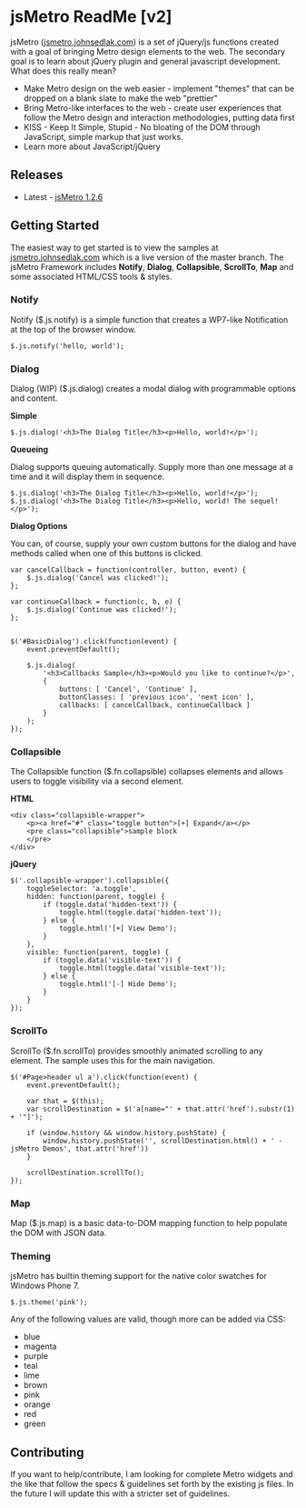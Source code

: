 # jsMetro ReadMe [v2]

jsMetro ([jsmetro.johnsedlak.com](http://jsmetro.johnsedlak.com)) is a set of jQuery/js functions created with a goal of bringing Metro design elements to the web. The secondary goal is to learn about jQuery plugin and general javascript development. What does this really mean?

* Make Metro design on the web easier - implement "themes" that can be dropped on a blank slate to make the web "prettier"
* Bring Metro-like interfaces to the web - create user experiences that follow the Metro design and interaction methodologies, putting data first
* KISS - Keep It Simple, Stupid - No bloating of the DOM through JavaScript, simple markup that just works.
* Learn more about JavaScript/jQuery

## Releases

* Latest - [jsMetro 1.2.6](https://github.com/downloads/jsedlak/jsMetro/jsMetro-1.2.6.zip)

## Getting Started

The easiest way to get started is to view the samples at [jsmetro.johnsedlak.com](http://jsmetro.johnsedlak.com) which is a live version of the master branch. The jsMetro Framework includes **Notify**, **Dialog**, **Collapsible**, **ScrollTo**, **Map** and some associated HTML/CSS tools & styles.

### Notify

Notify ($.js.notify) is a simple function that creates a WP7-like Notification at the top of the browser window.

    $.js.notify('hello, world');

### Dialog

Dialog (WIP) ($.js.dialog) creates a modal dialog with programmable options and content.

**Simple**

    $.js.dialog('<h3>The Dialog Title</h3><p>Hello, world!</p>');

**Queueing**

Dialog supports queuing automatically. Supply more than one message at a time and it will display them in sequence.

    $.js.dialog('<h3>The Dialog Title</h3><p>Hello, world!</p>');
    $.js.dialog('<h3>The Dialog Title</h3><p>Hello, world! The sequel!</p>');

**Dialog Options**

You can, of course, supply your own custom buttons for the dialog and have methods called when one of this buttons is clicked.
    
    var cancelCallback = function(controller, button, event) {
    	$.js.dialog('Cancel was clicked!');
    };
    
    var continueCallback = function(c, b, e) {
    	$.js.dialog('Continue was clicked!');
    };
    
    
    $('#BasicDialog').click(function(event) {
    	event.preventDefault();
    	
    	$.js.dialog(
    		'<h3>Callbacks Sample</h3><p>Would you like to continue?</p>',
    		{
    			buttons: [ 'Cancel', 'Continue' ],
    			buttonClasses: [ 'previous icon', 'next icon' ],
    			callbacks: [ cancelCallback, continueCallback ]
    		}
    	);
    });

### Collapsible

The Collapsible function ($.fn.collapsible) collapses elements and allows users to toggle visibility via a second element.

**HTML**

    <div class="collapsible-wrapper">
        <p><a href="#" class="toggle button">[+] Expand</a></p>
        <pre class="collapsible">sample block
        </pre>
    </div>
	
**jQuery**

    $('.collapsible-wrapper').collapsible({
        toggleSelector: 'a.toggle',
        hidden: function(parent, toggle) {
            if (toggle.data('hidden-text')) {
                toggle.html(toggle.data('hidden-text'));
            } else {
                toggle.html('[+] View Demo');
            }
        },
        visible: function(parent, toggle) { 
            if (toggle.data('visible-text')) {
                toggle.html(toggle.data('visible-text'));
            } else {
                toggle.html('[-] Hide Demo');
            }
        }
    });

### ScrollTo

ScrollTo ($.fn.scrollTo) provides smoothly animated scrolling to any element. The sample uses this for the main navigation.

    $('#Page>header ul a').click(function(event) {
    	event.preventDefault();
    	
    	var that = $(this);
    	var scrollDestination = $('a[name="' + that.attr('href').substr(1) + '"]');
    	
    	if (window.history && window.history.pushState) {
    		window.history.pushState('', scrollDestination.html() + ' - jsMetro Demos', that.attr('href'))
    	}
    	
    	scrollDestination.scrollTo();
    });

### Map

Map ($.js.map) is a basic data-to-DOM mapping function to help populate the DOM with JSON data.

### Theming

jsMetro has builtin theming support for the native color swatches for Windows Phone 7.

    $.js.theme('pink');
	
Any of the following values are valid, though more can be added via CSS:

* blue
* magenta
* purple
* teal
* lime
* brown
* pink
* orange
* red
* green

## Contributing

If you want to help/contribute, I am looking for complete Metro widgets and the like that follow the specs & guidelines set forth by the existing js files. In the future I will update this with a stricter set of guidelines.